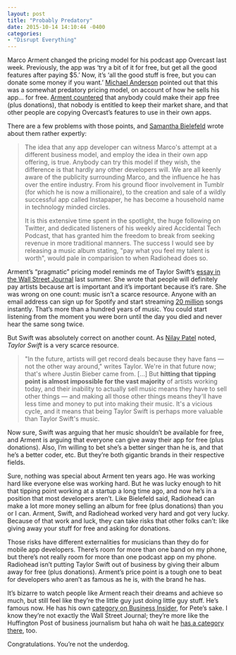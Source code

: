 ```yaml
---
layout: post
title: "Probably Predatory"
date: 2015-10-14 14:10:44 -0400
categories: 
- "Disrupt Everything"
---
```


Marco Arment changed the pricing model for his podcast app Overcast last week. Previously, the app was ‘try a bit of it for free, but get all the good features after paying $5.’ Now, it’s ‘all the good stuff is free, but you can donate some money if you want.’ [Michael Anderson](http://www.buildingtwenty.net/post/131082136955/overcast-pricing) pointed out that this was a somewhat predatory pricing model, on account of how he sells his app… for free. [Arment countered](http://www.marco.org/2015/10/13/pragmatic-pricing) that anybody could make their app free (plus donations), that nobody is entitled to keep their market share, and that other people are copying Overcast’s features to use in their own apps. 

There are a few problems with those points, and [Samantha Bielefeld](http://samanthabielefeld.com/journal/the-elephant-in-the-room) wrote about them rather expertly:

> The idea that any app developer can witness Marco's attempt at a different business model, and employ the idea in their own app offering, is true. Anybody can try this model if they wish, the difference is that hardly any other developers will. We are all keenly aware of the publicity surrounding Marco, and the influence he has over the entire industry. From his ground floor involvement in Tumblr (for which he is now a millionaire), to the creation and sale of a wildly successful app called Instapaper, he has become a household name in technology minded circles. 
>
> It is this extensive time spent in the spotlight, the huge following on Twitter, and dedicated listeners of his weekly aired Accidental Tech Podcast, that has granted him the freedom to break from seeking revenue in more traditional manners. The success I would see by releasing a music album stating, "pay what you feel my talent is worth", would pale in comparision to when Radiohead does so.

Arment’s “pragmatic” pricing model reminds me of Taylor Swift’s [essay in the Wall Street Journal](http://www.wsj.com/articles/for-taylor-swift-the-future-of-music-is-a-love-story-1404763219) last summer. She wrote that people will definitely pay artists because art is important and it’s important because it’s rare. She was wrong on one count: music isn’t a scarce resource. Anyone with an email address can sign up for Spotify and start streaming [20 million](http://time.com/30081/13-streaming-music-services-compared-by-price-quality-catalog-size-and-more/) songs instantly. That’s more than a hundred years of music. You could start listening from the moment you were born until the day you died and never hear the same song twice.

But Swift was absolutely correct on another count. As [Nilay Patel](http://www.vox.com/2014/7/7/5878603/taylor-swift-doesnt-understand-supply-and-demand) noted, *Taylor Swift* is a very scarce resource.

> "In the future, artists will get record deals because they have fans — not the other way around," writes Taylor. We're in that future now; that's where Justin Bieber came from. […] But **hitting that tipping point is almost impossible for the vast majority** of artists working today, and their inability to actually sell music means they have to sell other things — and making all those other things means they'll have less time and money to put into making their music. It's a vicious cycle, and it means that being Taylor Swift is perhaps more valuable than Taylor Swift's music.

Now sure, Swift was arguing that her music shouldn’t be available for free, and Arment is arguing that everyone can give away their app for free (plus donations). Also, I’m willing to bet she’s a better singer than he is, and that he’s a better coder, etc. But they’re both gigantic brands in their respective fields.

Sure, nothing was special about Arment ten years ago. He was working hard like everyone else was working hard. But he was lucky enough to hit that tipping point working at a startup a long time ago, and now he’s in a position that most developers aren’t. Like Bielefeld said, Radiohead can make a lot more money selling an album for free (plus donations) than you or I can. Arment, Swift, and Radiohead worked very hard and got very lucky. Because of that work and luck, they can take risks that other folks can’t: like giving away your stuff for free and asking for donations.

Those risks have different externalities for musicians than they do for mobile app developers. There’s room for more than one band on my phone, but there’s not really room for more than one podcast app on my phone. Radiohead isn’t putting Taylor Swift out of business by giving their album away for free (plus donations). Arment’s price point is a tough one to beat for developers who aren’t as famous as he is, with the brand he has.

It’s bizarre to watch people like Arment reach their dreams and achieve so much, but still feel like they’re the little guy just doing little guy stuff. He’s famous now. He has his own [category on Business Insider](http://www.businessinsider.com/category/marco-arment), for Pete’s sake. I know they’re not exactly the Wall Street Journal; they’re more like the Huffington Post of business journalism but haha oh wait he [has a category there](http://www.huffingtonpost.com/news/marco-arment/), too.

Congratulations. You’re not the underdog.